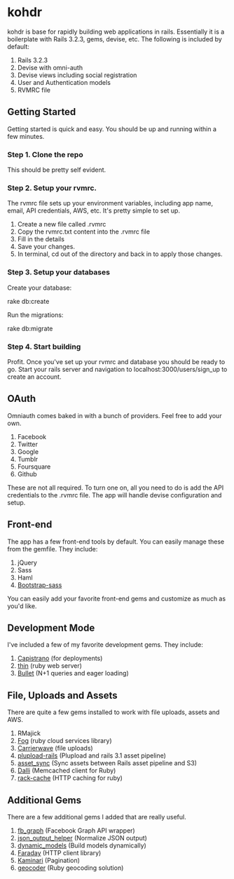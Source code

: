 # kohdr

kohdr is base for rapidly building web applications in rails. Essentially it is
a boilerplate with Rails 3.2.3, gems, devise, etc. The following is included by 
default:

1. Rails 3.2.3
2. Devise with omni-auth
3. Devise views including social registration
4. User and Authentication models
5. RVMRC file


## Getting Started

Getting started is quick and easy. You should be up and running within a few minutes. 

### Step 1. Clone the repo

This should be pretty self evident.

### Step 2. Setup your rvmrc.

The rvmrc file sets up your environment variables, including app name, email, API credentials, AWS, etc. It's pretty simple to set up.

1. Create a new file called .rvmrc
2. Copy the rvmrc.txt content into the .rvmrc file
3. Fill in the details
4. Save your changes.
5. In terminal, cd out of the directory and back in to apply those changes.

### Step 3. Setup your databases

Create your database:

  rake db:create

Run the migrations:

  rake db:migrate


### Step 4. Start building

Profit. Once you've set up your rvmrc and database you should be ready to go. Start your rails server and navigation to localhost:3000/users/sign_up to create an account.


## OAuth

Omniauth comes baked in with a bunch of providers. Feel free to add your own. 

1. Facebook
2. Twitter
3. Google
4. Tumblr
5. Foursquare
6. Github

These are not all required. To turn one on, all you need to do is add the API credentials to the .rvmrc file. The app will handle devise configuration and setup.


## Front-end

The app has a few front-end tools by default. You can easily manage these from the gemfile. They include:

1. jQuery
2. Sass
3. Haml
4. [Bootstrap-sass](https://github.com/thomas-mcdonald/bootstrap-sass)

You can easily add your favorite front-end gems and customize as much as you'd like.


## Development Mode

I've included a few of my favorite development gems. They include:

1. [Capistrano](https://github.com/capistrano/capistrano) (for deployments)
2. [thin](https://github.com/macournoyer/thin/) (ruby web server)
3. [Bullet](https://github.com/flyerhzm/bullet) (N+1 queries and eager loading)


## File, Uploads and Assets

There are quite a few gems installed to work with file uploads, assets and AWS.

1. RMajick
2. [Fog](https://github.com/fog/fog) (ruby cloud services library)
3. [Carrierwave](https://github.com/jnicklas/carrierwave) (file uploads)
4. [plupload-rails](https://github.com/sutherland/plupload-rails) (Plupload and rails 3.1 asset pipeline)
5. [asset_sync](https://github.com/rumblelabs/asset_sync) (Sync assets between Rails asset pipeline and S3)
6. [Dalli](https://github.com/mperham/dalli) (Memcached client for Ruby)
7. [rack-cache](https://github.com/rtomayko/rack-cache) (HTTP caching for ruby)


## Additional Gems

There are a few additional gems I added that are really useful.

1. [fb_graph](https://github.com/nov/fb_graph) (Facebook Graph API wrapper)
2. [json_output_helper](https://github.com/craigulliott/json_output_helper) (Normalize JSON output)
3. [dynamic_models](https://github.com/craigulliott/dynamic_models) (Build models dynamically)
4. [Faraday](https://github.com/technoweenie/faraday) (HTTP client library)
5. [Kaminari](https://github.com/amatsuda/kaminari) (Pagination)
6. [geocoder](https://github.com/alexreisner/geocoder) (Ruby geocoding solution)
